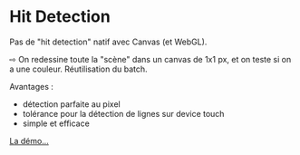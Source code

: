 <!SLIDE>

# Hit Detection

Pas de "hit detection" natif avec Canvas (et WebGL).

&#8680; On redessine toute la "scène" dans un canvas de 1x1 px, et on teste
si on a une couleur. Réutilisation du batch.

Avantages :

* détection parfaite au pixel
* tolérance pour la détection de lignes sur device touch
* simple et efficace

<a target="blank" href="/file/_files/vector.html">La démo…</a>
